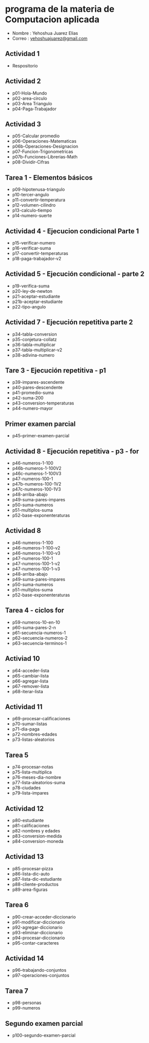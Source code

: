 # programa de la materia de Computacion aplicada

- Nombre : Yehoshua Juarez Elias
- Correo : yehoshuajuarez@gmail.com

## Actividad 1
- Respositorio

## Actividad 2
- p01-Hola-Mundo
- p02-area-circulo
- p03-Area Triangulo
- p04-Paga-Trabajador

## Actividad 3
- p05-Calcular promedio
- p06-Operaciones-Matematicas
- p06b-Operaciones-Designacion
- p07-Funcion-Trigonometricas
- p07b-Funciones-Librerias-Math
- p08-Dividir-Cifras

## Tarea 1 - Elementos básicos 
- p09-hipotenusa-triangulo
- p10-tercer-angulo
- p11-convertir-temperatura
- p12-volumen-cilindro
- p13-calculo-tiempo
- p14-numero-suerte

## Actividad 4 - Ejecucion condicional Parte 1
- p15-verificar-numero
- p16-verificar-suma
- p17-convertir-temperaturas
- p18-paga-trabajador-v2

## Actividad 5 - Ejecución condicional - parte 2
- p19-verifica-suma
- p20-ley-de-newton
- p21-aceptar-estudiante
- p21b-aceptar-estudiante
- p22-tipo-angulo

## Actividad 7 - Ejecución repetitiva parte 2
- p34-tabla-conversion
- p35-conjetura-collatz
- p36-tabla-multiplicar
- p37-tabla-multiplicar-v2
- p38-adivina-numero

## Tare 3 - Ejecución repetitiva - p1
- p39-impares-ascendente
- p40-pares-descendente
- p41-promedio-suma
- p42-suma-200
- p43-conversion-temperaturas
- p44-numero-mayor

## Primer examen parcial
- p45–primer-examen-parcial

## Actividad 8 - Ejecución repetitiva - p3 - for
- p46-numeros-1-100  
- p46b-numeros-1-100V2
- p46c-numeros-1-100V3
- p47-numeros-100-1  
- p47b-numeros-100-1V2
- p47c-numeros-100-1V3
- p48-arriba-abajo
- p49-suma-pares-impares
- p50-suma-numeros
- p51-multiplos-suma
- p52-base-exponenteraturas

## Actividad 8
- p46-numeros-1-100
- p46-numeros-1-100-v2
- p46-numeros-1-100-v3
- p47-numeros-100-1
- p47-numeros-100-1-v2
- p47-numeros-100-1-v3
- p48-arriba-abajo
- p49-suma-pares-impares
- p50-suma-numeros
- p51-multiplos-suma
- p52-base-exponenteraturas

## Tarea 4 - ciclos for
- p59-numeros-10-en-10
- p60-suma-pares-2-n
- p61-secuencia-numeros-1
- p62–secuencia-numeros-2
- p63-secuencia-terminos-1

## Activiad 10
- p64-acceder-lista
- p65-cambiar-lista
- p66-agregar-lista
- p67-remover-lista
- p68-iterar-lista


## Actividad 11
- p69-procesar-calificaciones
- p70-sumar-listas
- p71-dia-paga
- p72-nombres-edades
- p73-listas-aleatorios

## Tarea 5
- p74-procesar-notas
- p75-lista-multiplica
- p76-meses-dia-nombre
- p77-lista-aleatorios-suma
- p78-ciudades
- p79-lista-impares

## Actividad 12
- p80-estudiante
- p81-calificaciones
- p82-nombres y edades
- p83-conversion-medida
- p84-conversion-moneda

## Actividad 13
- p85-procesar-pizza
- p86-lista-dic-auto
- p87-lista-dic-estudiante
- p88-cliente-productos
- p89-area-figuras

## Tarea 6
- p90-crear-acceder-diccionario
- p91-modificar-diccionario
- p92-agregar-diccionario
- p93-eliminar-diccionario
- p94-procesar-diccionario
- p95-contar-caracteres

## Actividad 14
- p96–trabajando-conjuntos
- p97-operaciones-conjuntos

## Tarea 7
- p98-personas
- p99-numeros

## Segundo examen parcial 
- p100-segundo-examen-parcial